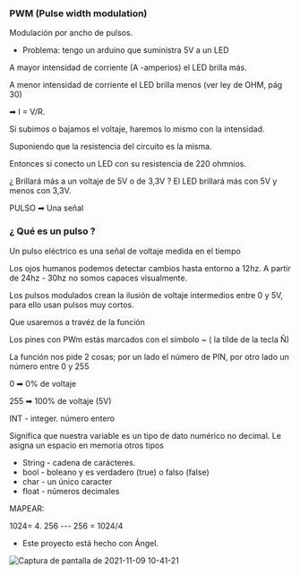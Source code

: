 ### PWM (Pulse width modulation)
Modulación por ancho de pulsos.

- Problema: tengo un arduino que suministra 5V a un LED

A mayor intensidad de corriente (A -amperios) el LED brilla más.

A menor intensidad de corriente el LED brilla menos (ver ley de OHM, pág 30)

➡ I = V/R. 

Si subimos o bajamos el voltaje, haremos lo mismo con la intensidad.

Suponiendo que la resistencia del circuito es la misma.

Entonces si conecto un LED con su resistencia de 220 ohmnios.

¿ Brillará más a un voltaje de 5V o de 3,3V ? El LED brillará más con 5V y menos con 3,3V.

PULSO ➡ Una señal

### ¿ Qué es un pulso ?

Un pulso eléctrico es una señal de voltaje medida en el tiempo

Los ojos humanos podemos detectar cambios hasta entorno a 12hz. A partir de 24hz - 30hz no somos capaces visualmente.

Los pulsos modulados crean la ilusión de voltaje intermedios entre 0 y 5V, para ello usan pulsos muy cortos.

Que usaremos a travéz de la función 

Los pines con PWm estás marcados con el símbolo ~ ( la tílde de la tecla Ñ)

La función nos pide 2 cosas; por un lado el número de PIN, por otro lado un número entre 0 y 255 

0 ➡ 0% de voltaje

255 ➡ 100% de voltaje (5V)

INT - integer. número entero

Significa que nuestra variable es un tipo de dato numérico no decimal.
Le asigna un espacio en memoria otros tipos

- String - cadena de carácteres.
- bool - boleano y es verdadero (true) o falso (false)
- char - un único caracter
- float - números decimales

MAPEAR:

1024= 4. 256 --- 256 = 1024/4


- Este proyecto está hecho con Ángel.

![Captura de pantalla de 2021-11-09 10-41-21](https://user-images.githubusercontent.com/90753482/140900799-0196615f-31af-460e-b2ee-e48de998ff10.png)

